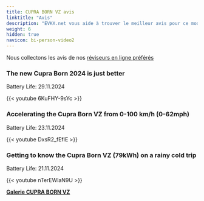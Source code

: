```yaml
---
title: CUPRA BORN VZ avis
linktitle: "Avis"
description: "EVKX.net vous aide à trouver le meilleur avis pour ce modèle."
weight: 6
hidden: true
navicon: bi-person-video2
---
```

Nous collectons les avis de nos [réviseurs en ligne préférés](../../../../../guides/evreviewers/)

<div class="container text-center shadow p-2 pe-4 mb-5 bg-body-tertiary rounded border">
<h3>The new Cupra Born 2024 is just better</h3>
<p>Battery Life: 29.11.2024</p>

{{< youtube 6KuFHY-9sYc >}}

</div>
<div class="container text-center shadow p-2 pe-4 mb-5 bg-body-tertiary rounded border">
<h3>Accelerating the Cupra Born VZ from 0-100 km/h (0-62mph)</h3>
<p>Battery Life: 23.11.2024</p>

{{< youtube DxsR2_fEflE >}}

</div>
<div class="container text-center shadow p-2 pe-4 mb-5 bg-body-tertiary rounded border">
<h3>Getting to know the Cupra Born VZ (79kWh) on a rainy cold trip</h3>
<p>Battery Life: 21.11.2024</p>

{{< youtube nTerEWlaN9U >}}

</div>
<div class="mt-3 mb-3">
<a href="../gallery/" class="text-decoration-none text-black">
<strong><i class="bi-arrow-left"></i>Galerie  </strong>
</a>
<a href="../" class="text-decoration-none text-black float-end">
<strong>CUPRA BORN VZ <i class="bi-arrow-right"></i></strong>
</a>
</div>
